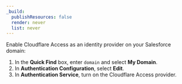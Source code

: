 ```yaml
---
_build:
  publishResources: false
  render: never
  list: never
---
```


Enable Cloudflare Access as an identity provider on your Salesforce domain:
  1. In the **Quick Find** box, enter `domain` and select **My Domain**.
  2. In **Authentication Configuration**, select **Edit**.
  3. In **Authentication Service**, turn on the Cloudflare Access provider.